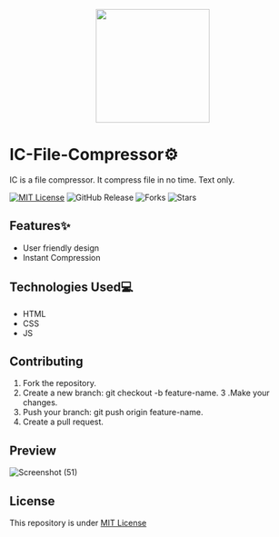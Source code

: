 <p align="center">
  <img height="200" width="200" src="https://github.com/Harshit2012/IC-File-Compressor/assets/105143145/9d91b3d7-f963-41cc-b4f8-1a5d224c22d3">
</p>

# IC-File-Compressor⚙️
IC is a file compressor. It compress file in no time. Text only.

[![MIT License](https://img.shields.io/badge/License-MIT-green.svg)](https://github.com/Harshit2012/IC-File-Compressor?tab=MIT-1-ov-file#readme)
![GitHub Release](https://img.shields.io/github/v/release/harshit2012/ic-file-compressor)
![Forks](https://img.shields.io/github/forks/harshit2012/ic-file-compressor)
![Stars](https://img.shields.io/github/stars/harshit2012/ic-file-compressor)

## Features✨
- User friendly design
- Instant Compression

## Technologies Used💻
- HTML
- CSS
- JS

## Contributing
1. Fork the repository.
2. Create a new branch: git checkout -b feature-name.
3 .Make your changes.
4. Push your branch: git push origin feature-name.
5. Create a pull request.

## Preview
![Screenshot (51)](https://github.com/Harshit2012/IC-File-Compressor/assets/105143145/ddca4db7-45f4-4075-8bd0-452f2983cb6e)

## License
This repository is under [MIT License](https://github.com/Harshit2012/IC-File-Compressor?tab=MIT-1-ov-file)
